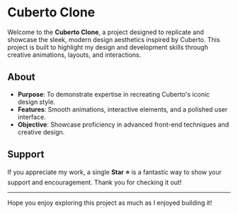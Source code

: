 # Cuberto Clone

Welcome to the **Cuberto Clone**, a project designed to replicate and showcase the sleek, modern design aesthetics inspired by Cuberto. This project is built to highlight my design and development skills through creative animations, layouts, and interactions.

## About

- **Purpose**: To demonstrate expertise in recreating Cuberto's iconic design style.
- **Features**: Smooth animations, interactive elements, and a polished user interface.
- **Objective**: Showcase proficiency in advanced front-end techniques and creative design.

## Support

If you appreciate my work, a single **Star ⭐** is a fantastic way to show your support and encouragement. Thank you for checking it out!

---

Hope you enjoy exploring this project as much as I enjoyed building it!
